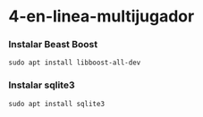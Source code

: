 # 4-en-linea-multijugador

### Instalar Beast Boost

```console
sudo apt install libboost-all-dev
```
### Instalar sqlite3
```console
sudo apt install sqlite3
```
